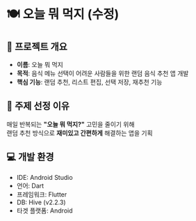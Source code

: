 # 🍽️ 오늘 뭐 먹지  (수정)

## 📌 프로젝트 개요
- **이름**: 오늘 뭐 먹지
- **목적**: 음식 메뉴 선택이 어려운 사람들을 위한 랜덤 음식 추천 앱 개발
- **핵심 기능**: 랜덤 추천, 리스트 편집, 선택 저장, 재추천 기능

## 🧠 주제 선정 이유
매일 반복되는 **"오늘 뭐 먹지?"** 고민을 줄이기 위해  
랜덤 추천 방식으로 **재미있고 간편하게** 해결하는 앱을 기획

## 💻 개발 환경
- IDE: Android Studio
- 언어: Dart
- 프레임워크: Flutter
- DB: Hive (v2.2.3)
- 타겟 플랫폼: Android
